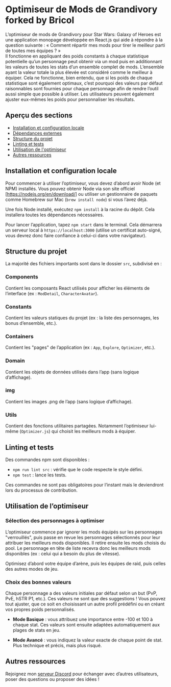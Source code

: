 # Optimiseur de Mods de Grandivory forked by Bricol

L’optimiseur de mods de Grandivory pour Star Wars: Galaxy of Heroes est une application monopage développée en React.js
qui aide à répondre à la question suivante : « Comment répartir mes mods pour tirer le meilleur parti de toutes mes équipes ? »  
Il fonctionne en appliquant des poids constants à chaque statistique potentielle qu’un personnage peut obtenir via un mod
puis en additionnant les valeurs de toutes les stats d’un ensemble complet de mods.
L’ensemble ayant la valeur totale la plus élevée est considéré comme le meilleur à équiper.
Cela ne fonctionne, bien entendu, que si les poids de chaque statistique sont également optimaux,
c’est pourquoi des valeurs par défaut raisonnables sont fournies pour chaque personnage afin de rendre
l’outil aussi simple que possible à utiliser. Les utilisateurs peuvent également ajuster eux-mêmes les
poids pour personnaliser les résultats.

## Aperçu des sections
* [Installation et configuration locale](#installation-et-configuration-locale)
* [Dépendances externes](#dépendances-externes)
* [Structure du projet](#structure-du-projet)
* [Linting et tests](#linting-et-tests)
* [Utilisation de l'optimiseur](#utilisation-de-loptimiseur)
* [Autres ressources](#autres-ressources)

## Installation et configuration locale
Pour commencer à utiliser l’optimiseur, vous devez d’abord avoir Node (et NPM) installés. Vous pouvez obtenir Node via son
site officiel [https://nodejs.org/en/download/] ou utiliser un gestionnaire de paquets comme Homebrew sur
Mac (`brew install node`) si vous l’avez déjà.

Une fois Node installé, exécutez `npm install` à la racine du dépôt. Cela installera toutes les dépendances nécessaires.

Pour lancer l’application, tapez `npm start` dans le terminal. Cela démarrera un serveur local à `https://localhost:3000`
(utilise un certificat auto-signé, vous devrez donc faire confiance à celui-ci dans votre navigateur).

## Structure du projet
La majorité des fichiers importants sont dans le dossier `src`, subdivisé en :

### Components
Contient les composants React utilisés pour afficher les éléments de l’interface (ex : `ModDetail`, `CharacterAvatar`).

### Constants
Contient les valeurs statiques du projet (ex : la liste des personnages, les bonus d’ensemble, etc.).

### Containers
Contient les "pages" de l’application (ex : `App`, `Explore`, `Optimizer`, etc.).

### Domain
Contient les objets de données utilisés dans l’app (sans logique d’affichage).

### img
Contient les images .png de l’app (sans logique d’affichage).

### Utils
Contient des fonctions utilitaires partagées. Notamment l’optimiseur lui-même (`Optimizer.js`) qui choisit les meilleurs mods à équiper.

## Linting et tests
Des commandes npm sont disponibles :
- `npm run lint src` : vérifie que le code respecte le style défini.
- `npm test` : lance les tests.

Ces commandes ne sont pas obligatoires pour l’instant mais le deviendront lors du processus de contribution.

## Utilisation de l’optimiseur

### Sélection des personnages à optimiser
L’optimiseur commence par ignorer les mods équipés sur les personnages "verrouillés", puis passe en revue les
personnages sélectionnés pour leur attribuer les meilleurs mods disponibles. Il retire ensuite les mods choisis
du pool. Le personnage en tête de liste recevra donc les meilleurs mods disponibles (ex : celui qui a besoin du plus de vitesse).

Optimisez d’abord votre équipe d’arène, puis les équipes de raid, puis celles des autres modes de jeu.

### Choix des bonnes valeurs
Chaque personnage a des valeurs initiales par défaut selon un but (PvP, PvE, hSTR P1, etc.). Ces valeurs ne sont que
des suggestions ! Vous pouvez tout ajuster, que ce soit en choisissant un autre profil prédéfini ou en créant vos propres poids personnalisés.

- **Mode Basique** : vous attribuez une importance entre -100 et 100 à chaque stat. Ces valeurs sont ensuite adaptées automatiquement
aux plages de stats en jeu.

- **Mode Avancé** : vous indiquez la valeur exacte de chaque point de stat. Plus technique et précis, mais plus risqué.

## Autres ressources
Rejoignez mon [serveur Discord](https://discord.gg/WFKycSm) pour échanger avec d’autres utilisateurs, poser des questions ou proposer des idées !
